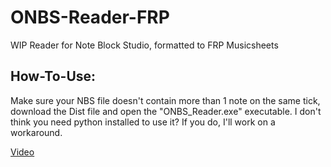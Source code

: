 # ONBS-Reader-FRP
WIP Reader for Note Block Studio, formatted to FRP Musicsheets

## How-To-Use:
Make sure your NBS file doesn't contain more than 1 note on the same tick, download the Dist file and open the "ONBS_Reader.exe" executable. I don't think you need python installed to use it? If you do, I'll work on a workaround.

[Video](https://youtu.be/R9s8pq3GCWA)
